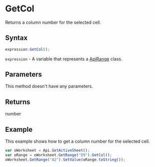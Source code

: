 # GetCol

Returns a column number for the selected cell.

## Syntax

```javascript
expression.GetCol();
```

`expression` - A variable that represents a [ApiRange](../ApiRange.md) class.

## Parameters

This method doesn't have any parameters.

## Returns

number

## Example

This example shows how to get a column number for the selected cell.

```javascript editor-xlsx
var oWorksheet = Api.GetActiveSheet();
var oRange = oWorksheet.GetRange("D9").GetCol();
oWorksheet.GetRange("A2").SetValue(oRange.toString());
```
